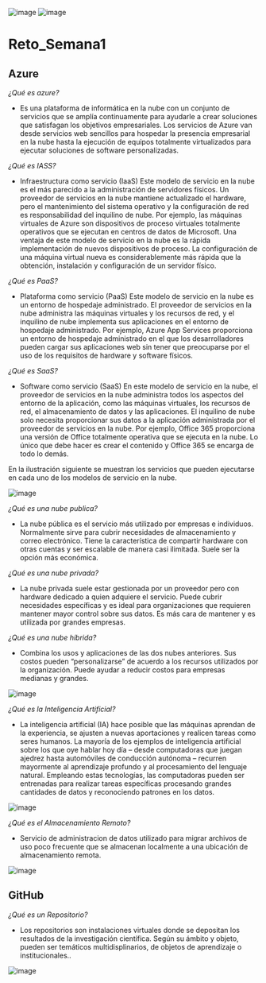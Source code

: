 ![image](https://user-images.githubusercontent.com/83606633/117081504-a0412e00-ad05-11eb-9769-4e69e5c5b43f.png) ![image](https://user-images.githubusercontent.com/83606633/117081567-c070ed00-ad05-11eb-823b-46d3e09d8673.png)


# Reto_Semana1


## **Azure**

_¿Qué es azure?_
- Es una plataforma de informática en la nube con un conjunto de servicios que se amplía continuamente para ayudarle a crear soluciones que satisfagan los objetivos empresariales. Los servicios de Azure van desde servicios web sencillos para hospedar la presencia empresarial en la nube hasta la ejecución de equipos totalmente virtualizados para ejecutar soluciones de software personalizadas.

_¿Qué es IASS?_
- Infraestructura como servicio (IaaS)
Este modelo de servicio en la nube es el más parecido a la administración de servidores físicos. Un proveedor de servicios en la nube mantiene actualizado el hardware, pero el mantenimiento del sistema operativo y la configuración de red es responsabilidad del inquilino de nube. Por ejemplo, las máquinas virtuales de Azure son dispositivos de proceso virtuales totalmente operativos que se ejecutan en centros de datos de Microsoft. Una ventaja de este modelo de servicio en la nube es la rápida implementación de nuevos dispositivos de proceso. La configuración de una máquina virtual nueva es considerablemente más rápida que la obtención, instalación y configuración de un servidor físico.

_¿Qué es PaaS?_
- Plataforma como servicio (PaaS)
Este modelo de servicio en la nube es un entorno de hospedaje administrado. El proveedor de servicios en la nube administra las máquinas virtuales y los recursos de red, y el inquilino de nube implementa sus aplicaciones en el entorno de hospedaje administrado. Por ejemplo, Azure App Services proporciona un entorno de hospedaje administrado en el que los desarrolladores pueden cargar sus aplicaciones web sin tener que preocuparse por el uso de los requisitos de hardware y software físicos.

_¿Qué es SaaS?_
- Software como servicio (SaaS) 
En este modelo de servicio en la nube, el proveedor de servicios en la nube administra todos los aspectos del entorno de la aplicación, como las máquinas virtuales, los recursos de red, el almacenamiento de datos y las aplicaciones. El inquilino de nube solo necesita proporcionar sus datos a la aplicación administrada por el proveedor de servicios en la nube. Por ejemplo, Office 365 proporciona una versión de Office totalmente operativa que se ejecuta en la nube. Lo único que debe hacer es crear el contenido y Office 365 se encarga de todo lo demás.

En la ilustración siguiente se muestran los servicios que pueden ejecutarse en cada uno de los modelos de servicio en la nube.

![image](https://docs.microsoft.com/es-mx/learn/azure-fundamentals/intro-to-azure-fundamentals/media/iaas-paas-saas-expanded.png#lightbox)

_¿Qué es una nube publica?_
- La nube pública es el servicio más utilizado por empresas e individuos. Normalmente sirve para cubrir necesidades de almacenamiento y correo electrónico. Tiene la característica de compartir hardware con otras cuentas y ser escalable de manera casi ilimitada. Suele ser la opción más económica.

_¿Qué es una nube privada?_
- La nube privada suele estar gestionada por un proveedor pero con hardware dedicado a quien adquiere el servicio. Puede cubrir necesidades específicas y es ideal para organizaciones que requieren mantener mayor control sobre sus datos. Es más cara de mantener y es utilizada por grandes empresas.

_¿Qué es una nube híbrida?_
- Combina los usos y aplicaciones de las dos nubes anteriores. Sus costos pueden “personalizarse” de acuerdo a los recursos utilizados por la organización. Puede ayudar a reducir costos para empresas medianas y grandes.

![image](https://i.ytimg.com/vi/nZ8e8R_Wsio/maxresdefault.jpg)

_¿Qué es la Inteligencia Artificial?_
- La inteligencia artificial (IA) hace posible que las máquinas aprendan de la experiencia, se ajusten a nuevas aportaciones y realicen tareas como seres humanos. La mayoría de los ejemplos de inteligencia artificial sobre los que oye hablar hoy día – desde computadoras que juegan ajedrez hasta automóviles de conducción autónoma – recurren mayormente al aprendizaje profundo y al procesamiento del lenguaje natural. Empleando estas tecnologías, las computadoras pueden ser entrenadas para realizar tareas específicas procesando grandes cantidades de datos y reconociendo patrones en los datos. 

![image](https://image.freepik.com/free-vector/abstract-artificial-intelligence-background_23-2147738874.jpg)

_¿Qué es el Almacenamiento Remoto?_
- Servicio de administracion de datos utilizado para migrar archivos de uso poco frecuente que se almacenan localmente a una ubicación de almacenamiento remota. 

![image](https://swiftsystems.com/guides-tips/wp-content/uploads/2019/06/cloud-computing-image.jpg)

## **GitHub**

_¿Qué es un Repositorio?_
- Los repositorios son instalaciones virtuales donde se depositan los resultados de la investigación científica.
Según su ámbito y objeto, pueden ser temáticos multidisplinarios, de objetos de aprendizaje o institucionales.. 

![image](https://repository-images.githubusercontent.com/189103252/74400400-839c-11e9-9f25-b09075bf1aa0)
